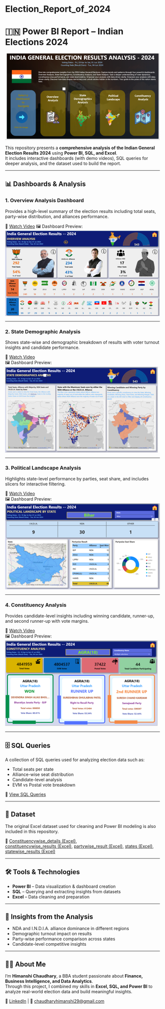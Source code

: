 # Election_Report_of_2024
# 🇮🇳 Power BI Report – Indian Elections 2024

<p align="center">
  <img src="E_Front_Page.png" alt="Election Report 2024 Front Page" width="800">
</p>

This repository presents a **comprehensive analysis of the Indian General Election Results 2024** using **Power BI, SQL, and Excel**.  
It includes interactive dashboards (with demo videos), SQL queries for deeper analysis, and the dataset used to build the report.

---

## 📊 Dashboards & Analysis

### 1. Overview Analysis Dashboard
Provides a high-level summary of the election results including total seats, party-wise distribution, and alliances performance.  

🎥 [Watch Video](Overview_analysis.mp4)
🖼️ Dashboard Preview:  
![Overview Dashboard](E_Overview_A.png)

---

### 2. State Demographic Analysis
Shows state-wise and demographic breakdown of results with voter turnout insights and candidate performance.  

🎥 [Watch Video](State_Demographics_Analysis.mp4)  
🖼️ Dashboard Preview:  
![State Demographics](E_State_demographic.png)

---

### 3. Political Landscape Analysis
Highlights state-level performance by parties, seat share, and includes slicers for interactive filtering.  

🎥 [Watch Video](Political_Landscape.mp4)  
🖼️ Dashboard Preview:  
![Political Landscape](E_Landscap_a.png)

---

### 4. Constituency Analysis
Provides candidate-level insights including winning candidate, runner-up, and second runner-up with vote margins.  

🎥 [Watch Video](Constituency_Analysis.mp4)  
🖼️ Dashboard Preview:  
![Constituency Analysis](E_Constituency_a.png)

---

## 🗄️ SQL Queries
A collection of SQL queries used for analyzing election data such as:  
- Total seats per state  
- Alliance-wise seat distribution  
- Candidate-level analysis  
- EVM vs Postal vote breakdown  

📂 [View SQL Queries](SQL_Queries_Modified.pdf)  

---

## 📑 Dataset
The original Excel dataset used for cleaning and Power BI modeling is also included in this repository.  

📂 [Constituencywise_details (Excel)](constituencywise_details.csv),   
[constituencywise_results (Excel)](constituencywise_results.csv), 
[partywise_result (Excel)](partywise_results.csv), 
[states (Excel)](states.csv), 
[statewise_results (Excel)](statewise_results.csv) 

---

## 🛠️ Tools & Technologies
- **Power BI** – Data visualization & dashboard creation  
- **SQL** – Querying and extracting insights from datasets  
- **Excel** – Data cleaning and preparation  

---

## 🚀 Insights from the Analysis
- NDA and I.N.D.I.A. alliance dominance in different regions  
- Demographic turnout impact on results  
- Party-wise performance comparison across states  
- Candidate-level competitive insights  

---

## 👩‍💻 About Me
I’m **Himanshi Chaudhary**, a BBA student passionate about **Finance, Business Intelligence, and Data Analytics**.  
Through this project, I combined my skills in **Excel, SQL, and Power BI** to analyze real-world election data and build meaningful insights.  

🔗 [LinkedIn](https://www.linkedin.com/in/himanshi-chaudhary-200985313/) | 📧 chaudharyhimanshi29@gmail.com
